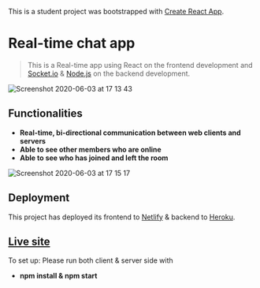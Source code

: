 This is a student project was bootstrapped with [Create React App](https://github.com/facebook/create-react-app).

# Real-time chat app

> This is a Real-time app using React on the frontend development and [Socket.io](https://socket.io/) & [Node.js](https://nodejs.org/en/)  on the backend development.

![Screenshot 2020-06-03 at 17 13 43](https://user-images.githubusercontent.com/46029164/83661314-d2aa4e80-a5bd-11ea-9d8e-290a174f7280.png)

## Functionalities
- **Real-time, bi-directional communication between web clients and servers**
- **Able to see other members who are online** 
- **Able to see who has joined and left the room** 

![Screenshot 2020-06-03 at 17 15 17](https://user-images.githubusercontent.com/46029164/83661320-d50ca880-a5bd-11ea-8d0e-ff68f17a3e54.png)

## Deployment
This project has deployed its frontend to [Netlify](https://www.netlify.com/) & backend to [Heroku](https://www.heroku.com/). 

## [Live site](https://5ed7c1b50da659017d791513--serene-clarke-0aa988.netlify.app/)
To set up: Please run both client & server side with
- **npm install & npm start**
